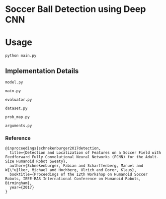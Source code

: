# Soccer Ball Detection using Deep CNN

# Usage

```
python main.py
```

## Implementation Details
```
model.py
```

```
main.py
```

```
evaluator.py
```

```
dataset.py
```

```
prob_map.py
```

```
arguments.py
```

### Reference

```
@inproceedings{schnekenburger2017detection,
  title={Detection and Localization of Features on a Soccer Field with Feedforward Fully Convolutional Neural Networks (FCNN) for the Adult-Size Humanoid Robot Sweaty},
  author={Schnekenburger, Fabian and Scharffenberg, Manuel and W{\"u}lker, Michael and Hochberg, Ulrich and Dorer, Klaus},
  booktitle={Proceedings of the 12th Workshop on Humanoid Soccer Robots, IEEE-RAS International Conference on Humanoid Robots, Birmingham},
  year={2017}
}
```
